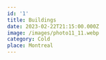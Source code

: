 ```yaml
---
id: '1'
title: Buildings
date: 2023-02-22T21:15:00.000Z
image: /images/photo11_11.webp
category: Cold
place: Montreal
---
```

